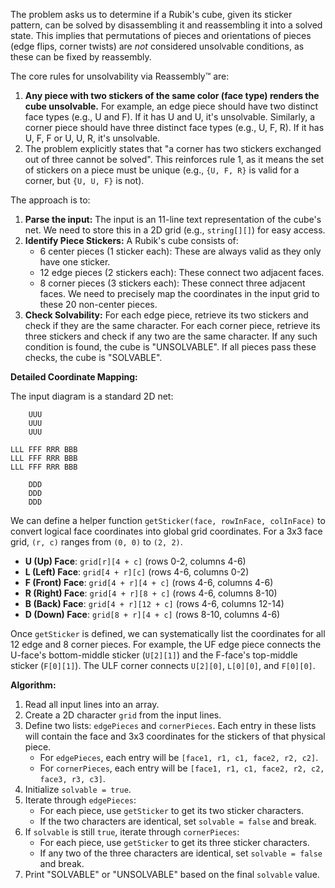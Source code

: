 The problem asks us to determine if a Rubik's cube, given its sticker pattern, can be solved by disassembling it and reassembling it into a solved state. This implies that permutations of pieces and orientations of pieces (edge flips, corner twists) are *not* considered unsolvable conditions, as these can be fixed by reassembly.

The core rules for unsolvability via Reassembly&trade; are:
1.  **Any piece with two stickers of the same color (face type) renders the cube unsolvable.** For example, an edge piece should have two distinct face types (e.g., U and F). If it has U and U, it's unsolvable. Similarly, a corner piece should have three distinct face types (e.g., U, F, R). If it has U, F, F or U, U, R, it's unsolvable.
2.  The problem explicitly states that "a corner has two stickers exchanged out of three cannot be solved". This reinforces rule 1, as it means the set of stickers on a piece must be unique (e.g., `{U, F, R}` is valid for a corner, but `{U, U, F}` is not).

The approach is to:
1.  **Parse the input:** The input is an 11-line text representation of the cube's net. We need to store this in a 2D grid (e.g., `string[][]`) for easy access.
2.  **Identify Piece Stickers:** A Rubik's cube consists of:
    *   6 center pieces (1 sticker each): These are always valid as they only have one sticker.
    *   12 edge pieces (2 stickers each): These connect two adjacent faces.
    *   8 corner pieces (3 stickers each): These connect three adjacent faces.
    We need to precisely map the coordinates in the input grid to these 20 non-center pieces.
3.  **Check Solvability:** For each edge piece, retrieve its two stickers and check if they are the same character. For each corner piece, retrieve its three stickers and check if any two are the same character. If any such condition is found, the cube is "UNSOLVABLE". If all pieces pass these checks, the cube is "SOLVABLE".

**Detailed Coordinate Mapping:**

The input diagram is a standard 2D net:
```
    UUU
    UUU
    UUU

LLL FFF RRR BBB
LLL FFF RRR BBB
LLL FFF RRR BBB

    DDD
    DDD
    DDD
```
We can define a helper function `getSticker(face, rowInFace, colInFace)` to convert logical face coordinates into global grid coordinates.
For a 3x3 face grid, `(r, c)` ranges from `(0, 0)` to `(2, 2)`.

*   **U (Up) Face**: `grid[r][4 + c]` (rows 0-2, columns 4-6)
*   **L (Left) Face**: `grid[4 + r][c]` (rows 4-6, columns 0-2)
*   **F (Front) Face**: `grid[4 + r][4 + c]` (rows 4-6, columns 4-6)
*   **R (Right) Face**: `grid[4 + r][8 + c]` (rows 4-6, columns 8-10)
*   **B (Back) Face**: `grid[4 + r][12 + c]` (rows 4-6, columns 12-14)
*   **D (Down) Face**: `grid[8 + r][4 + c]` (rows 8-10, columns 4-6)

Once `getSticker` is defined, we can systematically list the coordinates for all 12 edge and 8 corner pieces. For example, the UF edge piece connects the U-face's bottom-middle sticker (`U[2][1]`) and the F-face's top-middle sticker (`F[0][1]`). The ULF corner connects `U[2][0]`, `L[0][0]`, and `F[0][0]`.

**Algorithm:**
1.  Read all input lines into an array.
2.  Create a 2D character `grid` from the input lines.
3.  Define two lists: `edgePieces` and `cornerPieces`. Each entry in these lists will contain the face and 3x3 coordinates for the stickers of that physical piece.
    *   For `edgePieces`, each entry will be `[face1, r1, c1, face2, r2, c2]`.
    *   For `cornerPieces`, each entry will be `[face1, r1, c1, face2, r2, c2, face3, r3, c3]`.
4.  Initialize `solvable = true`.
5.  Iterate through `edgePieces`:
    *   For each piece, use `getSticker` to get its two sticker characters.
    *   If the two characters are identical, set `solvable = false` and break.
6.  If `solvable` is still `true`, iterate through `cornerPieces`:
    *   For each piece, use `getSticker` to get its three sticker characters.
    *   If any two of the three characters are identical, set `solvable = false` and break.
7.  Print "SOLVABLE" or "UNSOLVABLE" based on the final `solvable` value.